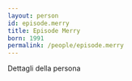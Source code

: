 ```yaml
---
layout: person
id: episode.merry
title: Episode Merry
born: 1991
permalink: /people/episode.merry
---
```


Dettagli della persona 